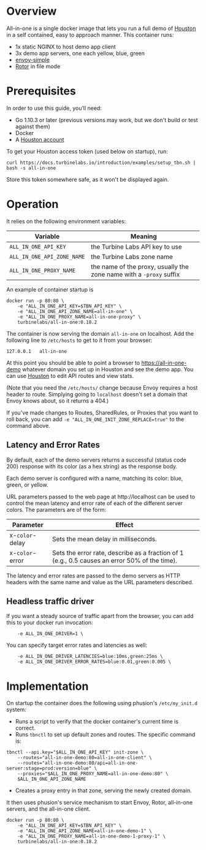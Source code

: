 # Overview

All-in-one is a single docker image that lets you run a full demo of
[Houston](https://turbinelabs.io/product) in a self contained, easy to approach
manner. This container runs:

- 1x static NGINX to host demo app client
- 3x demo app servers, one each yellow, blue, green
- [envoy-simple](https://github.com/turbinelabs/envoy-simple)
- [Rotor](https://github.com/turbinelabs/rotor) in file mode

# Prerequisites

In order to use this guide, you’ll need:

 - Go 1.10.3 or later (previous versions may work, but we don't build or test
   against them)
 - Docker
 - A [Houston account](https://turbinelabs.io/contact)

To get your Houston access token (used below on startup), run:

```
curl https://docs.turbinelabs.io/introduction/examples/setup_tbn.sh | bash -s all-in-one
```

Store this token somewhere safe, as it won't be displayed again.

# Operation

It relies on the following environment variables:

Variable                   | Meaning
-------------------------- | -------
`ALL_IN_ONE_API_KEY`       | the Turbine Labs API key to use
`ALL_IN_ONE_API_ZONE_NAME` | the Turbine Labs zone name
`ALL_IN_ONE_PROXY_NAME`    | the name of the proxy, usually the zone name with a `-proxy` suffix

An example of container startup is

```
docker run -p 80:80 \
    -e "ALL_IN_ONE_API_KEY=$TBN_API_KEY" \
    -e "ALL_IN_ONE_API_ZONE_NAME=all-in-one" \
    -e "ALL_IN_ONE_PROXY_NAME=all-in-one-proxy" \
    turbinelabs/all-in-one:0.18.2
```

The container is now serving the domain `all-in-one` on localhost. Add the
following line to `/etc/hosts` to get to it from your browser:

```
127.0.0.1   all-in-one
```

At this point you should be able to point a browser to
[https://all-in-one-demo](https://all-in-one-demo) whatever domain you set up in
Houston and see the demo app. You can use [Houston](https://app.turbinelabs.io)
to edit API routes and view stats.

(Note that you need the `/etc/hosts/` change because Envoy requires a host
header to route. Simplying going to `localhost` doesn't set a domain that Envoy
knows about, so it returns a 404.)

If you've made changes to Routes, SharedRules, or Proxies that you want to
roll back, you can add `-e "ALL_IN_ONE_INIT_ZONE_REPLACE=true"` to the command
above.

## Latency and Error Rates

By default, each of the demo servers returns a successful (status code 200)
response with its color (as a hex string) as the response body.

Each demo server is configured with a name, matching its
color: blue, green, or yellow.

URL parameters passed to the web page at http://localhost can be used
to control the mean latency and error rate of each of the different
server colors. The parameters are of the form:

Parameter        | Effect
---------------- | ------
 x-`color`-delay | Sets the mean delay in milliseconds.
 x-`color`-error | Sets the error rate, describe as a fraction of 1 (e.g., 0.5 causes an error 50% of the time).

The latency and error rates are passed to the demo servers as HTTP headers with
the same name and value as the URL parameters described.

## Headless traffic driver

If you want a steady source of traffic apart from the browser, you can add this to your docker run invocation:

```
    -e ALL_IN_ONE_DRIVER=1 \
```

You can specify target error rates and latencies as well:

```
    -e ALL_IN_ONE_DRIVER_LATENCIES=blue:10ms,green:25ms \
    -e ALL_IN_ONE_DRIVER_ERROR_RATES=blue:0.01,green:0.005 \
```

# Implementation

On startup the container does the following using phusion's `/etc/my_init.d` system:

- Runs a script to verify that the docker container's current time is correct.
- Runs `tbnctl` to set up default zones and routes. The specific command is:

```
tbnctl --api.key="$ALL_IN_ONE_API_KEY" init-zone \
    --routes="all-in-one-demo:80=all-in-one-client" \
    --routes="all-in-one-demo:80/api=all-in-one-server:stage=prod:version=blue" \
    --proxies="$ALL_IN_ONE_PROXY_NAME=all-in-one-demo:80" \
    $ALL_IN_ONE_API_ZONE_NAME
```

- Creates a proxy entry in that zone, serving the newly created domain.

It then uses phusion's service mechanism to start Envoy, Rotor,
all-in-one servers, and the all-in-one client.

```
docker run -p 80:80 \
    -e "ALL_IN_ONE_API_KEY=$TBN_API_KEY" \
    -e "ALL_IN_ONE_API_ZONE_NAME=all-in-one-demo-1" \
    -e "ALL_IN_ONE_PROXY_NAME=all-in-one-demo-1-proxy-1" \
    turbinelabs/all-in-one:0.18.2
```
